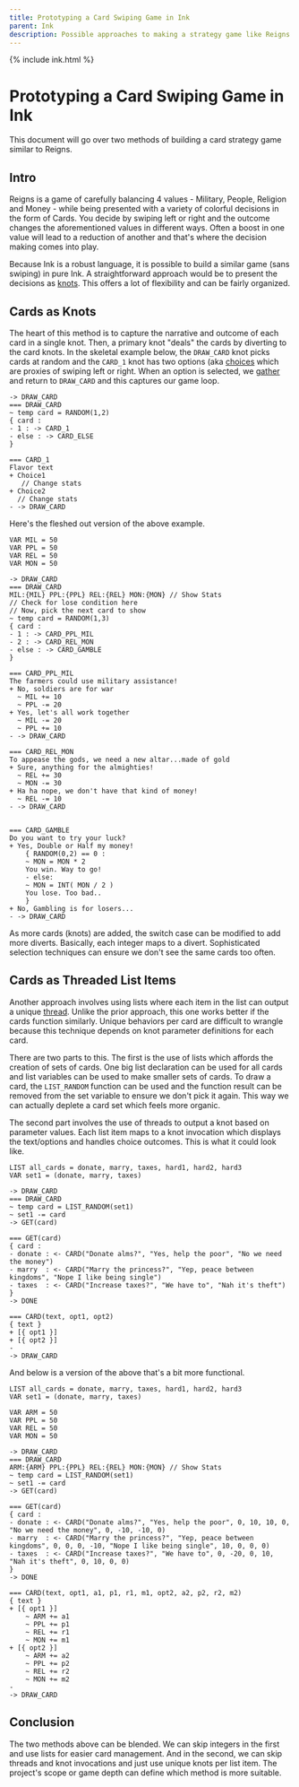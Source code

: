 ```yaml
---
title: Prototyping a Card Swiping Game in Ink
parent: Ink
description: Possible approaches to making a strategy game like Reigns in Ink
---
```


{% include ink.html %}

# Prototyping a Card Swiping Game in Ink
This document will go over two methods of building a card strategy game similar to Reigns. 

## Intro
Reigns is a game of carefully balancing 4 values - Military, People, Religion and Money - while being presented with a variety of colorful decisions in the form of Cards. You decide by swiping left or right and the outcome changes the aforementioned values in different ways. Often a boost in one value will lead to a reduction of another and that's where the decision making comes into play. 

Because Ink is a robust language, it is possible to build a similar game (sans swiping) in pure Ink. A straightforward approach would be to present the decisions as [knots](https://github.com/inkle/ink/blob/master/Documentation/WritingWithInk.md#3-knots). This offers a lot of flexibility and can be fairly organized.

## Cards as Knots
The heart of this method is to capture the narrative and outcome of each card in a single knot. Then, a primary knot "deals" the cards by diverting to the card knots. In the skeletal example below, the `DRAW_CARD` knot picks cards at random and the `CARD_1` knot has two options (aka [choices](https://github.com/inkle/ink/blob/master/Documentation/WritingWithInk.md#2-choices) which are proxies of swiping left or right. When an option is selected, we [gather](https://github.com/inkle/ink/blob/master/Documentation/WritingWithInk.md#1-gathers) and return to `DRAW_CARD` and this captures our game loop. 

```ink
-> DRAW_CARD
=== DRAW_CARD
~ temp card = RANDOM(1,2)
{ card :
- 1 : -> CARD_1
- else : -> CARD_ELSE
}

=== CARD_1
Flavor text
+ Choice1
   // Change stats
+ Choice2
  // Change stats
- -> DRAW_CARD
```

Here's the fleshed out version of the above example.
```ink
VAR MIL = 50
VAR PPL = 50
VAR REL = 50
VAR MON = 50

-> DRAW_CARD
=== DRAW_CARD
MIL:{MIL} PPL:{PPL} REL:{REL} MON:{MON} // Show Stats
// Check for lose condition here
// Now, pick the next card to show
~ temp card = RANDOM(1,3)
{ card :
- 1 : -> CARD_PPL_MIL
- 2 : -> CARD_REL_MON
- else : -> CARD_GAMBLE
}

=== CARD_PPL_MIL
The farmers could use military assistance!
+ No, soldiers are for war
  ~ MIL += 10
  ~ PPL -= 20
+ Yes, let's all work together
  ~ MIL -= 20
  ~ PPL += 10
- -> DRAW_CARD

=== CARD_REL_MON
To appease the gods, we need a new altar...made of gold
+ Sure, anything for the almighties!
  ~ REL += 30
  ~ MON -= 30
+ Ha ha nope, we don't have that kind of money!
  ~ REL -= 10
- -> DRAW_CARD


=== CARD_GAMBLE
Do you want to try your luck?
+ Yes, Double or Half my money!
    { RANDOM(0,2) == 0 :
    ~ MON = MON * 2
    You win. Way to go!
    - else: 
    ~ MON = INT( MON / 2 )
    You lose. Too bad..
    }
+ No, Gambling is for losers...
- -> DRAW_CARD
```

As more cards (knots) are added, the switch case can be modified to add more diverts. Basically, each integer maps to a divert. Sophisticated selection techniques can ensure we don't see the same cards too often. 

## Cards as Threaded List Items
Another approach involves using lists where each item in the list can output a unique [thread](https://github.com/inkle/ink/blob/master/Documentation/WritingWithInk.md#2-threads). Unlike the prior approach, this one works better if the cards function similarly. Unique behaviors per card are difficult to wrangle because this technique depends on knot parameter definitions for each card. 


There are two parts to this. The first is the use of lists which affords the creation of sets of cards. One big list declaration can be used for all cards and list variables can be used to make smaller sets of cards. To draw a card, the `LIST_RANDOM` function can be used and the function result can be removed from the set variable to ensure we don't pick it again. This way we can actually deplete a card set which feels more organic. 

The second part involves the use of threads to output a knot based on parameter values. Each list item maps to a knot invocation which displays the text/options and handles choice outcomes. This is what it could look like. 

```ink
LIST all_cards = donate, marry, taxes, hard1, hard2, hard3
VAR set1 = (donate, marry, taxes)

-> DRAW_CARD
=== DRAW_CARD
~ temp card = LIST_RANDOM(set1)
~ set1 -= card
-> GET(card)

=== GET(card)
{ card : 
- donate : <- CARD("Donate alms?", "Yes, help the poor", "No we need the money") 
- marry  : <- CARD("Marry the princess?", "Yep, peace between kingdoms", "Nope I like being single")
- taxes  : <- CARD("Increase taxes?", "We have to", "Nah it's theft")
}
-> DONE

=== CARD(text, opt1, opt2)
{ text }
+ [{ opt1 }]
+ [{ opt2 }]
-
-> DRAW_CARD
```

And below is a version of the above that's a bit more functional.

```ink
LIST all_cards = donate, marry, taxes, hard1, hard2, hard3
VAR set1 = (donate, marry, taxes)

VAR ARM = 50
VAR PPL = 50
VAR REL = 50
VAR MON = 50

-> DRAW_CARD
=== DRAW_CARD
ARM:{ARM} PPL:{PPL} REL:{REL} MON:{MON} // Show Stats
~ temp card = LIST_RANDOM(set1)
~ set1 -= card
-> GET(card)

=== GET(card)
{ card : 
- donate : <- CARD("Donate alms?", "Yes, help the poor", 0, 10, 10, 0, "No we need the money", 0, -10, -10, 0) 
- marry  : <- CARD("Marry the princess?", "Yep, peace between kingdoms", 0, 0, 0, -10, "Nope I like being single", 10, 0, 0, 0)
- taxes  : <- CARD("Increase taxes?", "We have to", 0, -20, 0, 10, "Nah it's theft", 0, 10, 0, 0)
}
-> DONE

=== CARD(text, opt1, a1, p1, r1, m1, opt2, a2, p2, r2, m2)
{ text }
+ [{ opt1 }]
    ~ ARM += a1
    ~ PPL += p1
    ~ REL += r1
    ~ MON += m1
+ [{ opt2 }]
    ~ ARM += a2
    ~ PPL += p2
    ~ REL += r2
    ~ MON += m2
-
-> DRAW_CARD

```

## Conclusion
The two methods above can be blended. We can skip integers in the first and use lists for easier card management. And in the second, we can skip threads and knot invocations and just use unique knots per list item. The project's scope or game depth can define which method is more suitable. 